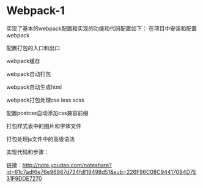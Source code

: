# Webpack-1
实现了基本的webpack配置和实现的功能和代码配置如下：
在项目中安装和配置webpack

配置打包的入口和出口

webpack缓存

webpack自动打包

webpack自动生成html

webpack打包处理css less scss

配置postcss自动添加css兼容前缀

打包样式表中的图片和字体文件

打包处理js文件中的高级语法

实现代码和步骤：

链接：http://note.youdao.com/noteshare?id=61c7adf6e76e96987d734fdf18498d51&sub=226F96C08C944170B4D7E31F9DDE7270

